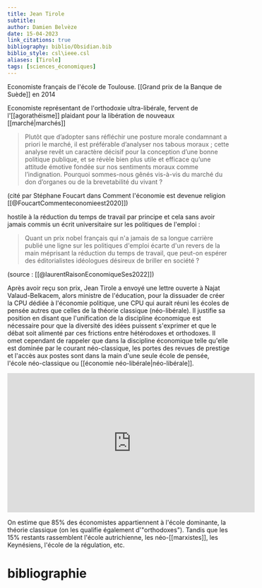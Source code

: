 ```yaml
---
title: Jean Tirole
subtitle:
author: Damien Belvèze
date: 15-04-2023
link_citations: true
bibliography: biblio/Obsidian.bib
biblio_style: csl\ieee.csl
aliases: [Tirole]
tags: [sciences_économiques]
---
```


Economiste français de l'école de Toulouse. [[Grand prix de la Banque de Suède]] en 2014

Economiste représentant de l'orthodoxie ultra-libérale, fervent de l'[[agorathéisme]] plaidant pour la libération de nouveaux [[marché|marchés]]

> Plutôt que d’adopter sans réfléchir une posture morale condamnant a priori le marché, il est préférable d’analyser nos tabous moraux ; cette analyse revêt un caractère décisif pour la conception d’une bonne politique publique, et se révèle bien plus utile et efficace qu’une attitude émotive fondée sur nos sentiments moraux comme l’indignation. Pourquoi sommes-nous gênés vis-à-vis du marché du don d’organes ou de la brevetabilité du vivant ?

(cité par Stéphane Foucart dans Comment l'économie est devenue religion [[@FoucartCommenteconomieest2020]])

hostile à la réduction du temps de travail par principe et cela sans avoir jamais commis un écrit universitaire sur les politiques de l'emploi : 

> Quant un prix nobel français qui n'a jamais de sa longue carrière publié une ligne sur les politiques d'emploi écarte d'un revers de la main méprisant la réduction du temps de travail, que peut-on espérer des éditorialistes idéologues désireux de briller en société ?

(source : [[@laurentRaisonEconomiqueSes2022]])


Après avoir reçu son prix, Jean Tirole a envoyé une lettre ouverte à Najat Valaud-Belkacem, alors ministre de l'éducation, pour la dissuader de créer la CPU dédiée à l'économie politique, une CPU qui aurait réuni les écoles de pensée autres que celles de la théorie classique (néo-libérale). Il justifie sa position en disant que l'unification de la discipline économique est nécessaire pour que la diversité des idées puissent s'exprimer et que le débat soit alimenté par ces frictions entre hétérodoxes et orthodoxes. 
Il omet cependant de rappeler que dans la discipline économique telle qu'elle est dominée par le courant néo-classique, les portes des revues de prestige et l'accès aux postes sont dans la main d'une seule école de pensée, l'école néo-classique ou [[économie néo-libérale|néo-libérale]].

<iframe width="560" height="315" src="https://www.youtube.com/embed/9HaIbVrwKCk" title="YouTube video player" frameborder="0" allow="accelerometer; autoplay; clipboard-write; encrypted-media; gyroscope; picture-in-picture" allowfullscreen></iframe>

On estime que 85% des économistes appartiennent à l'école dominante, la théorie classique (on les qualifie également d'"orthodoxes"). Tandis que les 15% restants rassemblent l'école autrichienne, les néo-[[marxistes]], les Keynésiens, l'école de la régulation, etc.

# bibliographie

